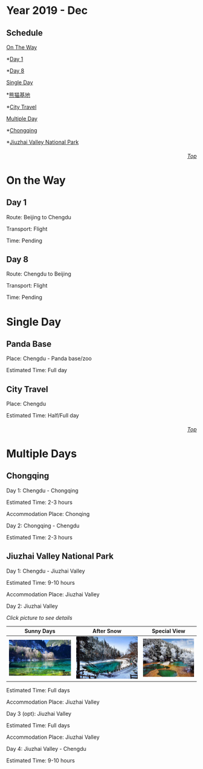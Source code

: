 Year 2019 - Dec
=============================
## Schedule
[On The Way](#On-The-Way)

*[Day 1](#Day-1)

*[Day 8](#Day-8)

[Single Day](#Single-Day)

*[熊猫基地](#Panda-Base)

*[City Travel](#City-Travel)

[Multiple Day](#Multiple-Days)

*[Chongqing](#Chongqing)

*[Jiuzhai Valley National Park](#Jiuzhai-Valley-National-Park)

###### <p dir='rtl' align='right'>[Top](#Table-of-contents)</p>
# On the Way
## Day 1
Route: Beijing to Chengdu

Transport: Flight

Time: Pending

## Day 8
Route: Chengdu to Beijing

Transport: Flight

Time: Pending

# Single Day
## Panda Base
Place: Chengdu - Panda base/zoo

Estimated Time: Full day

## City Travel
Place: Chengdu

Estimated Time: Half/Full day

###### <p dir='rtl' align='right'>[Top](#Table-of-contents)</p>
# Multiple Days
## Chongqing
Day 1: Chengdu - Chongqing

Estimated Time: 2-3 hours

Accommodation Place: Chonqing

Day 2: Chongqing - Chengdu

Estimated Time: 2-3 hours

## Jiuzhai Valley National Park
Day 1: Chengdu - Jiuzhai Valley

Estimated Time: 9-10 hours

Accommodation Place: Jiuzhai Valley

Day 2: Jiuzhai Valley

*Click picture to see details*

| Sunny Days                           | After Snow    | Special View   |
| :----------:                           | :-----------: |  :-----------: |
| ![Sunny Days](/JZG/View1.PNG) | ![After Snow](/JZG/View2.PNG) |  ![Special View](/JZG/View3.PNG) |

Estimated Time: Full days

Accommodation Place: Jiuzhai Valley

Day 3 (opt): Jiuzhai Valley

Estimated Time: Full days

Accommodation Place: Jiuzhai Valley

Day 4: Jiuzhai Valley - Chengdu

Estimated Time: 9-10 hours


